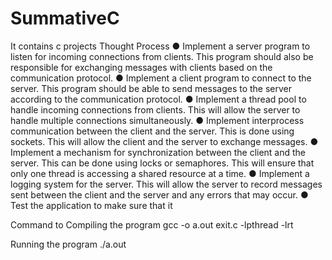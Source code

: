 # SummativeC
It contains c projects 
Thought Process
● Implement a server program to listen for incoming connections from clients. This program should also be responsible for exchanging messages with clients based on the communication protocol. 
● Implement a client program to connect to the server. This program should be able to send messages to the server according to the communication protocol.
● Implement a thread pool to handle incoming connections from clients. This will allow the server to handle multiple connections simultaneously.
● Implement interprocess communication between the client and the server. This is done using sockets. This will allow the client and the server to exchange messages. 
● Implement a mechanism for synchronization between the client and the server. This can be done using locks or semaphores. This will ensure that only one thread is accessing a shared resource at a time. 
● Implement a logging system for the server. This will allow the server to record messages sent between the client and the server and any errors that may occur. 
● Test the application to make sure that it 


Command to Compiling the program 
gcc -o a.out exit.c -lpthread -lrt


Running the program 
./a.out
